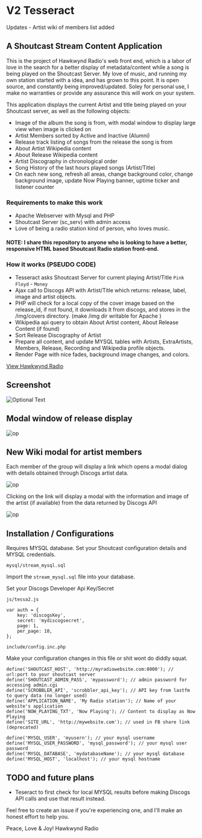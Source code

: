 # V2 Tesseract

Updates - Artist wiki of members list added

## A Shoutcast Stream Content Application
This is the project of Hawkwynd Radio's web front end, which is a labor of love in the search for a better display of metadata/content while a song is being played on the Shoutcast Server. My love of music, and running my own station started with a idea, and has grown to this point. It is open source, and constantly being improved/updated. Soley for personal use, I make no warranties or provide any assurance this will work on your system. 

This application displays the current Artist and title being played on your Shoutcast server, as well as the following objects:

- Image of the album the song is from, with modal window to display large view when image is clicked on
- Artist Members sorted by Active and Inactive (Alumni)
- Release track listing of songs from the release the song is from
- About Artist Wikipedia content
- About Release Wikipedia content
- Artist Discography in chronological order
- Song History of the last hours played songs (Artist/Title)
- On each new song, refresh all areas, change background color, change background image, update Now Playing banner, uptime ticker and listener counter

### Requirements to make this work
- Apache Webserver with Mysql and PHP 
- Shoutcast Server (sc_serv) with admin access
- Love of being a radio station kind of person, who loves music.

#### NOTE: I share this repository to anyone who is looking to have a better, responsive HTML based Shoutcast Radio station front-end.

### How it works (PSEUDO CODE)
- Tesseract asks Shoutcast Server for current playing Artist/Title `Pink Floyd` - `Money`
- Ajax call to Discogs API with Artist/Title which returns: release, label, image and artist objects.
- PHP will check for a local copy of the cover image based on the release_id, if not found, it downloads it from discogs, and stores in the /img/covers directory. (make /img dir writable for Apache )
- Wikipedia api query to obtain About Artist content, About Release Content (if found)
- Sort Release Discography of Artist
- Prepare all content, and update MYSQL tables with Artists, ExtraArtists, Members, Release, Recording and Wikipedia profile objects.
- Render Page with nice fades, background image changes, and colors. 

[View Hawkwynd Radio](http://stream.hawkwynd.com)

## Screenshot 

![Optional Text](/docs/img/readme2.png)

## Modal window of release display

![op](/docs/img/readme3.png)


## New Wiki modal for artist members
Each member of the group will display a link which opens a modal dialog with details
obtained through Discogs artist data.

![op](/docs/img/snapshot-artist-links.png)

Clicking on the link will display a modal with the information and image of the artist (if available)
from the data returned by Discogs API

![op](/docs/img/artist-member-modal.png)



## Installation / Configurations
Requires MYSQL database. Set your Shoutcast configuration details and MYSQL credentials.

`mysql/stream_mysql.sql` 
 
 Import the `stream_mysql.sql` file into your database.

Set your Discogs Developer Api Key/Secret

`js/tessa2.js`
```
var auth = { 
    key: 'discogsKey',
    secret: 'mydiscogsecret',
    page: 1,
    per_page: 10,    
};
```

`include/config.inc.php` 

 Make your configuration changes in this file or shit wont do diddly squat.  

```
define('SHOUTCAST_HOST', 'http://myradiowebsite.com:8000'); // url:port to your shoutcast server
define('SHOUTCAST_ADMIN_PASS', 'mypassword'); // admin password for accessing admin.cgi
define('SCROBBLER_API', 'scrobbler_api_key'); // API key from lastfm to query data (no longer used)
define('APPLICATION_NAME', 'My Radio station'); // Name of your website's application
define('NOW_PLAYING_TXT', 'Now Playing'); // Content to display as Now Playing
define('SITE_URL', 'http://mywebsite.com'); // used in FB share link (deprecated)

define('MYSQL_USER', 'myusern'); // your mysql username
define('MYSQL_USER_PASSWORD', 'mysql_password'); // your mysql user password
define('MYSQL_DATABASE', 'mydatabaseName'); // your mysql database
define('MYSQL_HOST', 'localhost'); // your mysql hostname
```

## TODO and future plans
- Teseract to first check for local MYSQL results before making Discogs API calls and use that result instead. 

Feel free to create an issue if you're experiencing one, and I'll make an honest effort to help you.

Peace, Love & Joy!
Hawkwynd Radio